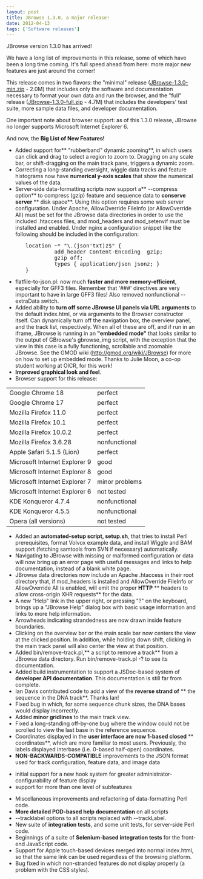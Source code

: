 ```yaml
---
layout: post
title: JBrowse 1.3.0, a major release!
date: 2012-04-13
tags: ['Software releases']
---
```


JBrowse version 1.3.0 has arrived!

We have a long list of improvements in this release, some of which have been a
long time coming. It's full speed ahead from here: more major new features are
just around the corner!

This release comes in two flavors: the "minimal" release
([JBrowse-1.3.0-min.zip](/wordpress/wp-content/plugins/download-monitor/download.php?id=9 'download JBrowse-1.3.0-min.zip') -
2.0M) that includes only the software and documentation necessary to format your
own data and run the browser, and the "full" release
([JBrowse-1.3.0-full.zip](/wordpress/wp-content/plugins/download-monitor/download.php?id=10 'download JBrowse-1.3.0-full.zip') -
4.7M) that includes the developers' test suite, more sample data files, and
developer documentation.

One important note about browser support: as of this 1.3.0 release, JBrowse no
longer supports Microsoft Internet Explorer 6.

And now, the **Big List of New Features!**

- Added support for** "rubberband" dynamic zooming**, in which users can click
  and drag to select a region to zoom to. Dragging on any scale bar, or
  shift-dragging on the main track pane, triggers a dynamic zoom.
- Correcting a long-standing oversight, wiggle data tracks and feature
  histograms now have **numerical y-axis scales** that show the numerical values
  of the data.
- Server-side data-formatting scripts now support a** --compress option** to
compress (gzip) feature and sequence data to **conserve server** ** disk
space**. Using this option requires some web server configuration. Under Apache,
AllowOverride FileInfo (or AllowOverride All) must be set for the JBrowse data
directories in order to use the included .htaccess files, and mod_headers and
mod_setenvif must be installed and enabled. Under nginx a configuration snippet
like the following should be included in the configuration:
<pre>      location ~* "\.(json'txt)z$" {
               add_header Content-Encoding  gzip;
               gzip off;
               types { application/json jsonz; }
      }</pre>

- flatfile-to-json.pl: now much **faster and more memory-efficient**, especially
  for GFF3 files. Remember that '###' directives are very important to have in
  large GFF3 files! Also removed nonfunctional --extraData switch.
- Added ability to **turn off some JBrowse UI panels via URL arguments** to the
  default index.html, or via arguments to the Browser constructor itself. Can
  dynamically turn off the navigation box, the overview panel, and the track
  list, respectively. When all of these are off, and if run in an iframe,
  JBrowse is running in an **"embedded mode"** that looks similar to the output
  of GBrowse's gbrowse_img script, with the exception that the view in this case
  is a fully functioning, scrollable and zoomable JBrowse. See the GMOD wiki
  (http://gmod.org/wiki/JBrowse) for more on how to set up embedded mode. Thanks
  to Julie Moon, a co-op student working at OICR, for this work!
- **Improved graphical look and feel**.
- Browser support for this release:
<table>
<tbody>
<tr>
<td>Google Chrome 18</td>
<td>perfect</td>
</tr>
<tr>
<td>Google Chrome 17</td>
<td>perfect</td>
</tr>
<tr>
<td>Mozilla Firefox 11.0</td>
<td>perfect</td>
</tr>
<tr>
<td>Mozilla Firefox 10.1</td>
<td>perfect</td>
</tr>
<tr>
<td>Mozilla Firefox 10.0.2</td>
<td>perfect</td>
</tr>
<tr>
<td>Mozilla Firefox 3.6.28</td>
<td>nonfunctional</td>
</tr>
<tr>
<td>Apple Safari 5.1.5 (Lion)</td>
<td>perfect</td>
</tr>
<tr>
<td>Microsoft Internet Explorer 9</td>
<td>good</td>
</tr>
<tr>
<td>Microsoft Internet Explorer 8</td>
<td>good</td>
</tr>
<tr>
<td>Microsoft Internet Explorer 7</td>
<td>minor problems</td>
</tr>
<tr>
<td>Microsoft Internet Explorer 6</td>
<td>not tested</td>
</tr>
<tr>
<td>KDE Konqueror 4.7.4</td>
<td>nonfunctional</td>
</tr>
<tr>
<td>KDE Konqueror 4.5.5</td>
<td>nonfunctional</td>
</tr>
<tr>
<td>Opera (all versions)</td>
<td>not tested</td>
</tr>
</tbody>
</table>

- Added an **automated-setup script, setup.sh**, that tries to install Perl
  prerequisites, format Volvox example data, and install Wiggle and BAM support
  (fetching samtools from SVN if necessary) automatically.
- Navigating to JBrowse with missing or malformed configuration or data will now
  bring up an error page with useful messages and links to help documentation,
  instead of a blank white page.
- JBrowse data directories now include an Apache .htaccess in their root
  directory that, if mod_headers is installed and AllowOverride FileInfo or
  AllowOverride All is enabled, will emit the proper **HTTP** ** headers to
  allow cross-origin XHR requests** for the data.
- A new "Help" link in the upper right, or pressing "?" on the keyboard, brings
  up a "JBrowse Help" dialog box with basic usage information and links to more
  help information.
- Arrowheads indicating strandedness are now drawn inside feature boundaries.
- Clicking on the overview bar or the main scale bar now centers the view at the
  clicked position. In addition, while holding down shift, clicking in the main
  track panel will also center the view at that position.
- Added bin/remove-track.pl,** a script to remove a track** from a JBrowse data
  directory. Run bin/remove-track.pl -? to see its documentation.
- Added build instrumentation to support a JSDoc-based system of **developer API
  documentation**. This documentation is still far from complete.
- Ian Davis contributed code to add a view of the **reverse strand of** ** the
  sequence in the DNA track**. Thanks Ian!
- Fixed bug in which, for some sequence chunk sizes, the DNA bases would display
  incorrectly.
- Added **minor gridlines** to the main track view.
- Fixed a long-standing off-by-one bug where the window could not be scrolled to
  view the last base in the reference sequence.
- Coordinates displayed in the **user interface are now 1-based closed** **
  coordinates**, which are more familiar to most users. Previously, the labels
  displayed interbase (i.e. 0-based half-open) coordinates.
- **NON-BACKWARDS-COMPATIBLE** improvements to the JSON format used for track
  configuration, feature data, and image data

* initial support for a new hook system for greater
  administrator-configurability of feature display
* support for more than one level of subfeatures

- Miscellaneous improvements and refactoring of data-formatting Perl code.
- **More detailed POD-based help documentation** on all scripts
- --tracklabel options to all scripts replaced with --trackLabel.
- New suite of **integration tests**, and some unit tests, for server-side Perl
  code.
- Beginnings of a suite of **Selenium-based integration tests** for the
  front-end JavaScript code.
- Support for Apple touch-based devices merged into normal index.html, so that
  the same link can be used regardless of the browsing platform.
- Bug fixed in which non-stranded features do not display properly (a problem
  with the CSS styles).
